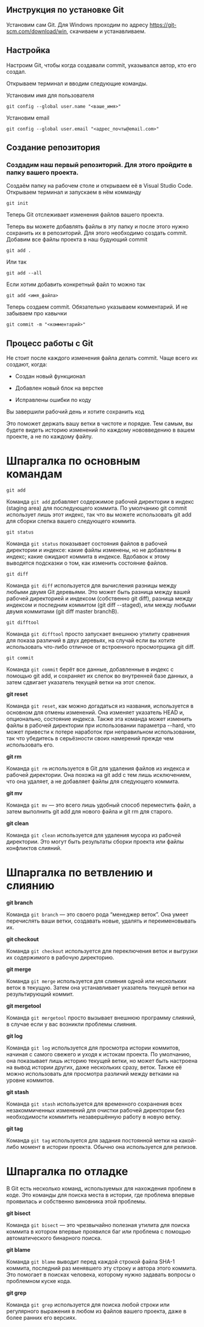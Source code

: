 ## Инструкция по установке Git
Установим сам Git. Для Windows проходим по адресу https://git-scm.com/download/win, скачиваем и устанавливаем.

## Настройка
Настроим Git, чтобы когда создавали commit, указывался автор, кто его создал.

Открываем терминал и вводим следующие команды.

Установим имя для пользователя
```
git config --global user.name "<ваше_имя>"
```

Установим email
```
git config --global user.email "<адрес_почты@email.com>"
```

## Создание репозитория

### Создадим наш первый репозиторий. Для этого пройдите в папку вашего проекта.

Создаём папку на рабочем столе и открываем её в Visual Studio Code. Открываем терминал и запускаем в нём комманду
```
git init
```
Теперь Git отслеживает изменения файлов вашего проекта.

Теперь вы можете добавлять файлы в эту папку и после этого нужно сохранить их в репозиторий. Для этого необходимо создать commit.
Добавим все файлы проекта в наш будующий commit
```
git add .
```

Или так
```
git add --all
```

Если хотим добавить конкретный файл то можно так
```
git add <имя_файла> 
```

Теперь создаем commit. Обязательно указываем комментарий.
И не забываем про кавычки
```
git commit -m "<комментарий>"
```

## Процесс работы с Git
Не стоит после каждого изменения файла делать commit. Чаще всего их создают, когда:

* Создан новый функционал

* Добавлен новый блок на верстке

* Исправлены ошибки по коду

Вы завершили рабочий день и хотите сохранить код

Это поможет держать вашу ветки в чистоте и порядке. Тем самым, вы будете видеть историю изменений по каждому нововведению в вашем проекте, а не по каждому файлу.

# Шпаргалка по основным командам
```
git add
```
Команда ```git add``` добавляет содержимое рабочей директории в индекс (staging area) для последующего коммита. По умолчанию git commit использует лишь этот индекс, так что вы можете использовать git add для сборки слепка вашего следующего коммита.

```
git status
```

Команда ```git status``` показывает состояния файлов в рабочей директории и индексе: какие файлы изменены, но не добавлены в индекс; какие ожидают коммита в индексе. Вдобавок к этому выводятся подсказки о том, как изменить состояние файлов.

```
git diff
```

Команда ```git diff``` используется для вычисления разницы между любыми двумя Git деревьями. Это может быть разница между вашей рабочей директорией и индексом (собственно git diff), разница между индексом и последним коммитом (git diff --staged), или между любыми двумя коммитами (git diff master branchB).

```
git difftool
```

Команда ```git difftool``` просто запускает внешнюю утилиту сравнения для показа различий в двух деревьях, на случай если вы хотите использовать что-либо отличное от встроенного просмотрщика git diff.

```
git commit
```

Команда ```git commit``` берёт все данные, добавленные в индекс с помощью git add, и сохраняет их слепок во внутренней базе данных, а затем сдвигает указатель текущей ветки на этот слепок.

****git reset****

Команда ```git reset```, как можно догадаться из названия, используется в основном для отмены изменений. Она изменяет указатель HEAD и, опционально, состояние индекса. Также эта команда может изменить файлы в рабочей директории при использовании параметра --hard, что может привести к потере наработок при неправильном использовании, так что убедитесь в серьёзности своих намерений прежде чем использовать его.

****git rm****

Команда ```git rm``` используется в Git для удаления файлов из индекса и рабочей директории. Она похожа на git add с тем лишь исключением, что она удаляет, а не добавляет файлы для следующего коммита.

****git mv****

Команда ```git mv``` — это всего лишь удобный способ переместить файл, а затем выполнить git add для нового файла и git rm для старого.

****git clean****

Команда ```git clean``` используется для удаления мусора из рабочей директории. Это могут быть результаты сборки проекта или файлы конфликтов слияний.

# Шпаргалка по ветвлению и слиянию
****git branch****

Команда ```git branch``` — это своего рода “менеджер веток”. Она умеет перечислять ваши ветки, создавать новые, удалять и переименовывать их.

****git checkout****

Команда ```git checkout``` используется для переключения веток и выгрузки их содержимого в рабочую директорию.

****git merge****

Команда ```git merge``` используется для слияния одной или нескольких веток в текущую. Затем она устанавливает указатель текущей ветки на результирующий коммит.

****git mergetool****

Команда ```git mergetool``` просто вызывает внешнюю программу слияний, в случае если у вас возникли проблемы слияния.

****git log****

Команда ```git log``` используется для просмотра истории коммитов, начиная с самого свежего и уходя к истокам проекта. По умолчанию, она показывает лишь историю текущей ветки, но может быть настроена на вывод истории других, даже нескольких сразу, веток. Также её можно использовать для просмотра различий между ветками на уровне коммитов.

****git stash****

Команда ```git stash``` используется для временного сохранения всех незакоммиченных изменений для очистки рабочей директории без необходимости коммитить незавершённую работу в новую ветку.

****git tag****

Команда ```git tag``` используется для задания постоянной метки на какой-либо момент в истории проекта. Обычно она используется для релизов.

# Шпаргалка по отладке
В Git есть несколько команд, используемых для нахождения проблем в коде. Это команды для поиска места в истории, где проблема впервые проявилась и собственно виновника этой проблемы.

****git bisect****

Команда ```git bisect``` — это чрезвычайно полезная утилита для поиска коммита в котором впервые проявился баг или проблема с помощью автоматического бинарного поиска.

****git blame****

Команда ```git blame``` выводит перед каждой строкой файла SHA-1 коммита, последний раз менявшего эту строку и автора этого коммита. Это помогает в поисках человека, которому нужно задавать вопросы о проблемном куске кода.

****git grep****

Команда ```git grep``` используется для поиска любой строки или регулярного выражения в любом из файлов вашего проекта, даже в более ранних его версиях.


